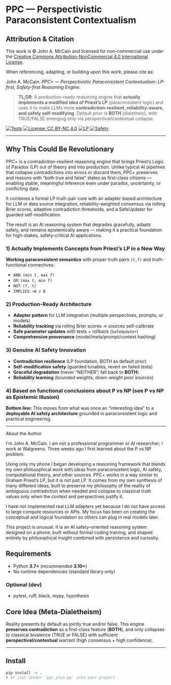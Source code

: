 # PPC — Perspectivistic Paraconsistent Contextualism

## Attribution & Citation

This work is © John A. McCain and licensed for non-commercial use under the [Creative Commons Attribution-NonCommercial 4.0 International License](LICENSE).

When referencing, adapting, or building upon this work, please cite as:

John A. McCain. *PPC+ — Perspectivistic Paraconsistent Contextualism: LP-first, Safety-first Reasoning Engine.*

> **TL;DR**: A production-ready reasoning engine that **actually implements a modified idea of Priest’s LP** (paraconsistent logic) and uses it to make LLMs more **contradiction-resilient, reliability-aware, and safely self-modifying**. Default prior is **BOTH** (dialetheic), with TRUE/FALSE emerging only via perspectival/contextual collapse.

[![Tests](https://img.shields.io/badge/tests-passing-brightgreen)](#)
[![License: CC BY-NC 4.0](https://img.shields.io/badge/license-CCBYNC-blue.svg)](#)
[![LP](https://img.shields.io/badge/logic-Priest's%20LP-purple)](#)
[![Safety](https://img.shields.io/badge/focus-AI%20Safety-orange)](#)

---

## Why This Could Be Revolutionary

PPC+ is a contradiction-resilient reasoning engine that brings Priest’s Logic of Paradox (LP) out of theory and into production.
Unlike typical AI pipelines that collapse contradictions into errors or discard them, PPC+ preserves and reasons with “both true and false” states as first-class citizens — enabling stable, meaningful inference even under paradox, uncertainty, or conflicting data.

It combines a formal LP truth-pair core with an adapter-based architecture for LLM or data source integration, reliability-weighted consensus via rolling Brier scores, adaptive contradiction thresholds, and a SafeUpdater for guarded self-modification.

The result is an AI reasoning system that degrades gracefully, adapts safely, and remains epistemically aware — making it a practical foundation for high-stakes, safety-critical AI applications.

### 1) Actually Implements Concepts from Priest’s LP in a New Way
**Working paraconsistent semantics** with proper truth pairs `(t,f)` and truth-functional connectives:
- `AND`: `(min t, max f)`  
- `OR`: `(max t, min f)`  
- `NOT`: `(f, t)`  
- `IMPLIES`: `¬A ∨ B`

### 2) Production-Ready Architecture
- **Adapter pattern** for LLM integration (multiple perspectives, prompts, or models)
- **Reliability tracking** via rolling Brier scores → sources self-calibrate
- **Safe parameter updates** with tests + rollback (`SafeUpdater`)
- **Comprehensive provenance** (model/meta/prompt/context hashing)

### 3) Genuine AI Safety Innovation
- **Contradiction resilience** (LP foundation, BOTH as default prior)
- **Self-modification safety** (guarded tunables, revert on failed tests)
- **Graceful degradation** (never “NEITHER”; fall back to **BOTH**)
- **Reliability learning** (bounded weights, down-weight poor sources)

### 4) Based on functional conclusions about P vs NP (see P vs NP as Epistemic Illusion)
**Bottom line:** This moves from what was once an “interesting idea” to a **deployable AI safety architecture** grounded in paraconsistent logic and practical engineering.

---

About the Author

I'm John A. McCain. I am not a professional programmer or AI researcher; I work at Walgreens. Three weeks ago I first learned about the P vs NP problem.

Using only my phone I began developing a reasoning framework that blends my own philosophical work with ideas from paraconsistent logic, AI safety, computational theory, and other sources. PPC+ works in a way similar to Graham Priest’s LP, but it is not just LP. It comes from my own synthesis of many different ideas, built to preserve my philosophy of the reality of ambiguous contradiction when needed and collapse to classical truth values only when the context and perspectives justify it.

I have not implemented real LLM adapters yet because I do not have access to large compute resources or APIs. My focus has been on creating the conceptual and logical foundation so others can plug in real models later.

This project is unusual. It is an AI safety–oriented reasoning system designed on a phone, built without formal coding training, and shaped entirely by philosophical insight combined with persistence and curiosity.

## Requirements
- Python **3.7+** (recommended **3.10+**)
- No runtime dependencies (standard library only)

### Optional (dev)
- pytest, ruff, black, mypy, hypothesis

## Core Idea (Meta-Dialetheism)
Reality presents by default as jointly true and/or false. This engine **preserves contradiction** as a first-class feature (**BOTH**), and only collapses to classical bivalence (TRUE or FALSE) with sufficient **perspectival/contextual** warrant (high consensus + high confidence).

---

## Install
```bash
pip install -e .
# or just vendor `ppc_plus.py` into your project
